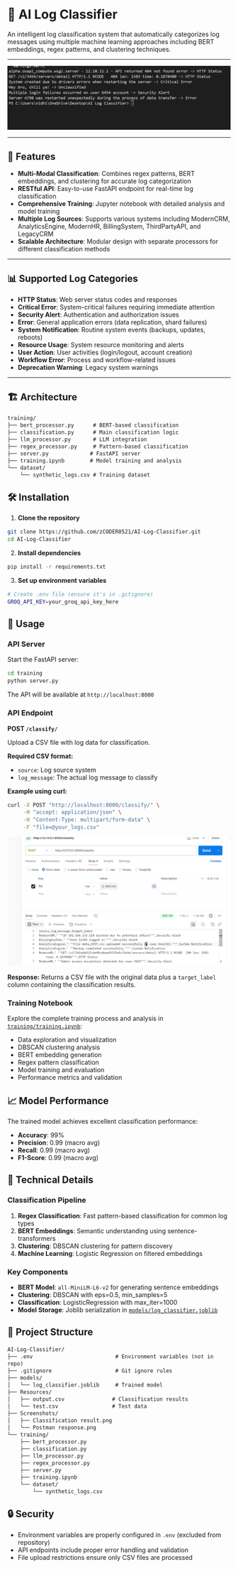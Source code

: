 # 🤖 AI Log Classifier

An intelligent log classification system that automatically categorizes log messages using multiple machine learning approaches including BERT embeddings, regex patterns, and clustering techniques.

---

![Classification Result](Screenshots/Classification%20result.png)

---

## 🚀 Features

- **Multi-Modal Classification**: Combines regex patterns, BERT embeddings, and clustering for accurate log categorization
- **RESTful API**: Easy-to-use FastAPI endpoint for real-time log classification
- **Comprehensive Training**: Jupyter notebook with detailed analysis and model training
- **Multiple Log Sources**: Supports various systems including ModernCRM, AnalyticsEngine, ModernHR, BillingSystem, ThirdPartyAPI, and LegacyCRM
- **Scalable Architecture**: Modular design with separate processors for different classification methods

---

## 📊 Supported Log Categories

- **HTTP Status**: Web server status codes and responses
- **Critical Error**: System-critical failures requiring immediate attention
- **Security Alert**: Authentication and authorization issues
- **Error**: General application errors (data replication, shard failures)
- **System Notification**: Routine system events (backups, updates, reboots)
- **Resource Usage**: System resource monitoring and alerts
- **User Action**: User activities (login/logout, account creation)
- **Workflow Error**: Process and workflow-related issues
- **Deprecation Warning**: Legacy system warnings

---

## 🏗️ Architecture

```
training/
├── bert_processor.py      # BERT-based classification
├── classification.py      # Main classification logic
├── llm_processor.py       # LLM integration
├── regex_processor.py     # Pattern-based classification
├── server.py             # FastAPI server
├── training.ipynb        # Model training and analysis
└── dataset/
    └── synthetic_logs.csv # Training dataset
```
## 🛠️ Installation

1. **Clone the repository**
```bash
git clone https://github.com/zCODER0521/AI-Log-Classifier.git
cd AI-Log-Classifier
```

2. **Install dependencies**
```bash
pip install -r requirements.txt
```

3. **Set up environment variables**
```bash
# Create .env file (ensure it's in .gitignore)
GROQ_API_KEY=your_groq_api_key_here
```

## 🚀 Usage

### API Server

Start the FastAPI server:

```bash
cd training
python server.py
```

The API will be available at `http://localhost:8000`

### API Endpoint

**POST `/classify/`**

Upload a CSV file with log data for classification.

**Required CSV format:**
- `source`: Log source system
- `log_message`: The actual log message to classify


**Example using curl:**
```bash
curl -X POST "http://localhost:8000/classify/" \
     -H "accept: application/json" \
     -H "Content-Type: multipart/form-data" \
     -F "file=@your_logs.csv"
```

![Postman Response](Screenshots/Postman%20response.png)

**Response:**
Returns a CSV file with the original data plus a `target_label` column containing the classification results.

### Training Notebook

Explore the complete training process and analysis in [`training/training.ipynb`](training/training.ipynb):

- Data exploration and visualization
- DBSCAN clustering analysis
- BERT embedding generation
- Regex pattern classification
- Model training and evaluation
- Performance metrics and validation

## 📈 Model Performance

The trained model achieves excellent classification performance:

- **Accuracy**: 99%
- **Precision**: 0.99 (macro avg)
- **Recall**: 0.99 (macro avg)
- **F1-Score**: 0.99 (macro avg)

## 🔧 Technical Details

### Classification Pipeline

1. **Regex Classification**: Fast pattern-based classification for common log types
2. **BERT Embeddings**: Semantic understanding using sentence-transformers
3. **Clustering**: DBSCAN clustering for pattern discovery
4. **Machine Learning**: Logistic Regression on filtered embeddings

### Key Components

- **BERT Model**: `all-MiniLM-L6-v2` for generating sentence embeddings
- **Clustering**: DBSCAN with eps=0.5, min_samples=5
- **Classification**: LogisticRegression with max_iter=1000
- **Model Storage**: Joblib serialization in [`models/log_classifier.joblib`](models/log_classifier.joblib)

## 📁 Project Structure

```
AI-Log-Classifier/
├── .env                          # Environment variables (not in repo)
├── .gitignore                    # Git ignore rules
├── models/
│   └── log_classifier.joblib     # Trained model
├── Resources/
│   ├── output.csv               # Classification results
│   └── test.csv                 # Test data
├── Screenshots/
│   ├── Classification result.png
│   └── Postman response.png
└── training/
    ├── bert_processor.py
    ├── classification.py
    ├── llm_processor.py
    ├── regex_processor.py
    ├── server.py
    ├── training.ipynb
    └── dataset/
        └── synthetic_logs.csv
```

## 🔒 Security

- Environment variables are properly configured in `.env` (excluded from repository)
- API endpoints include proper error handling and validation
- File upload restrictions ensure only CSV files are processed

